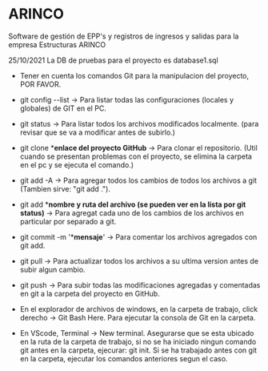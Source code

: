 # ARINCO
Software de gestión de EPP's y registros de ingresos y salidas para la empresa Estructuras ARINCO

25/10/2021 La DB de pruebas para el proyecto es database1.sql

- Tener en cuenta los comandos Git para la manipulacion del proyecto, POR FAVOR.

- git config --list -> Para listar todas las configuraciones (locales y globales) de GIT en el PC.
- git status -> Para listar todos los archivos modificados localmente. (para revisar que se va a modificar antes de subirlo.)
- git clone ***enlace del proyecto GitHub** -> Para clonar el repositorio. (Util cuando se presentan problemas con el proyecto, se elimina la carpeta en el pc y se ejecuta el comando.)
- git add -A -> Para agregar todos los cambios de todos los archivos a git (Tambien sirve: "git add .").
- git add ***nombre y ruta del archivo (se pueden ver en la lista por git status)** -> Para agregat cada uno de los cambios de los archivos en particular por separado a git.
- git commit -m '***mensaje**' -> Para comentar los archivos agregados con git add.
- git pull -> Para actualizar todos los archivos a su ultima version antes de subir algun cambio.
- git push -> Para subir todas las modificaciones agregadas y comentadas en git a la carpeta del proyecto en GitHub.

- En el explorador de archivos de windows, en la carpeta de trabajo, click derecho -> Git Bash Here. Para ejecutar la consola de Git en la carpeta.

- En VScode, Terminal -> New terminal. Asegurarse que se esta ubicado en la ruta de la carpeta de trabajo, si no se ha iniciado ningun comando git antes en la carpeta, ejecurar: git init. Si se ha trabajado antes con git en la carpeta, ejecutar los comandos anteriores segun el caso.